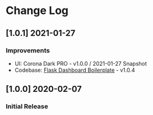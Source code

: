# Change Log

## [1.0.1] 2021-01-27
### Improvements

- UI: Corona Dark PRO - v1.0.0 / 2021-01-27 Snapshot
- Codebase: [Flask Dashboard Boilerplate](https://github.com/app-generator/boilerplate-code-flask-dashboard/releases) - v1.0.4

## [1.0.0] 2020-02-07
### Initial Release
